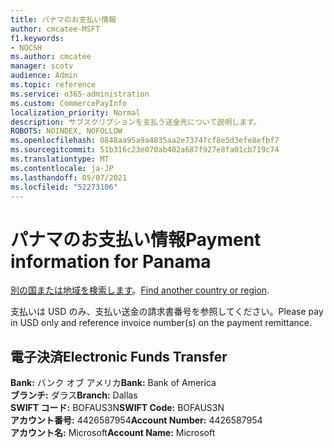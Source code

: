 ```yaml
---
title: パナマのお支払い情報
author: cmcatee-MSFT
f1.keywords:
- NOCSH
ms.author: cmcatee
manager: scotv
audience: Admin
ms.topic: reference
ms.service: o365-administration
ms.custom: CommercePayInfo
localization_priority: Normal
description: サブスクリプションを支払う送金先について説明します。
ROBOTS: NOINDEX, NOFOLLOW
ms.openlocfilehash: 0848aa95a9a4835aa2e73747cf8e5d3efe8efbf7
ms.sourcegitcommit: 51b316c23e070ab402a687f927e8fa01cb719c74
ms.translationtype: MT
ms.contentlocale: ja-JP
ms.lasthandoff: 05/07/2021
ms.locfileid: "52273106"
---
```

# <a name="payment-information-for-panama"></a><span data-ttu-id="290d1-103">パナマのお支払い情報</span><span class="sxs-lookup"><span data-stu-id="290d1-103">Payment information for Panama</span></span>

<span data-ttu-id="290d1-104">[別の国または地域を検索します](../billing-and-payments/pay-for-your-subscription.md)。</span><span class="sxs-lookup"><span data-stu-id="290d1-104">[Find another country or region](../billing-and-payments/pay-for-your-subscription.md).</span></span>

<span data-ttu-id="290d1-105">支払いは USD のみ、支払い送金の請求書番号を参照してください。</span><span class="sxs-lookup"><span data-stu-id="290d1-105">Please pay in USD only and reference invoice number(s) on the payment remittance.</span></span>

## <a name="electronic-funds-transfer"></a><span data-ttu-id="290d1-106">電子決済</span><span class="sxs-lookup"><span data-stu-id="290d1-106">Electronic Funds Transfer</span></span>

<span data-ttu-id="290d1-107">**Bank:** バンク オブ アメリカ</span><span class="sxs-lookup"><span data-stu-id="290d1-107">**Bank:** Bank of America</span></span>   
<span data-ttu-id="290d1-108">**ブランチ:** ダラス</span><span class="sxs-lookup"><span data-stu-id="290d1-108">**Branch:** Dallas</span></span>   
<span data-ttu-id="290d1-109">**SWIFT コード:** BOFAUS3N</span><span class="sxs-lookup"><span data-stu-id="290d1-109">**SWIFT Code:** BOFAUS3N</span></span>   
<span data-ttu-id="290d1-110">**アカウント番号:** 4426587954</span><span class="sxs-lookup"><span data-stu-id="290d1-110">**Account Number:** 4426587954</span></span>   
<span data-ttu-id="290d1-111">**アカウント名:** Microsoft</span><span class="sxs-lookup"><span data-stu-id="290d1-111">**Account Name:** Microsoft</span></span>  